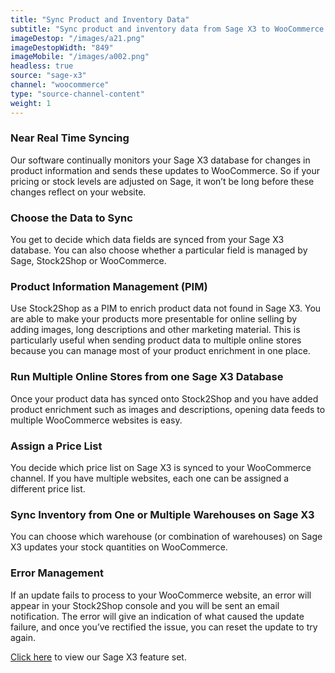 ```yaml
---
title: "Sync Product and Inventory Data"
subtitle: "Sync product and inventory data from Sage X3 to WooCommerce."
imageDestop: "/images/a21.png"
imageDestopWidth: "849"
imageMobile: "/images/a002.png"
headless: true
source: "sage-x3"
channel: "woocommerce"
type: "source-channel-content"
weight: 1
---
```


### Near Real Time Syncing
Our software continually monitors your Sage X3 database for changes in product information and sends these updates to WooCommerce. So if your pricing or stock levels are adjusted on Sage, it won’t be long before these changes reflect on your website.

### Choose the Data to Sync
You get to decide which data fields are synced from your Sage X3 database. You can also choose whether a particular field is managed by Sage, Stock2Shop or WooCommerce.

### Product Information Management (PIM)
Use Stock2Shop as a PIM to enrich product data not found in Sage X3. You are able to make your products more presentable for online selling by adding images, long descriptions and other marketing material. This is particularly useful when sending product data to multiple online stores because you can manage most of your product enrichment in one place.

### Run Multiple Online Stores from one Sage X3 Database
Once your product data has synced onto Stock2Shop and you have added product enrichment such as images and descriptions, opening data feeds to multiple WooCommerce websites is easy.

### Assign a Price List
You decide which price list on Sage X3 is synced to your WooCommerce channel. If you have multiple websites, each one can be assigned a different price list.

### Sync Inventory from One or Multiple Warehouses on Sage X3
You can choose which warehouse (or combination of warehouses) on Sage X3 updates your stock quantities on WooCommerce.

### Error Management
If an update fails to process to your WooCommerce website, an error will appear in your Stock2Shop console and you will be sent an email notification. The error will give an indication of what caused the update failure, and once you’ve rectified the issue, you can reset the update to try again.

[Click here](/help/features/sage-x3/ "Sage X3 Features") to view our Sage X3 feature set.